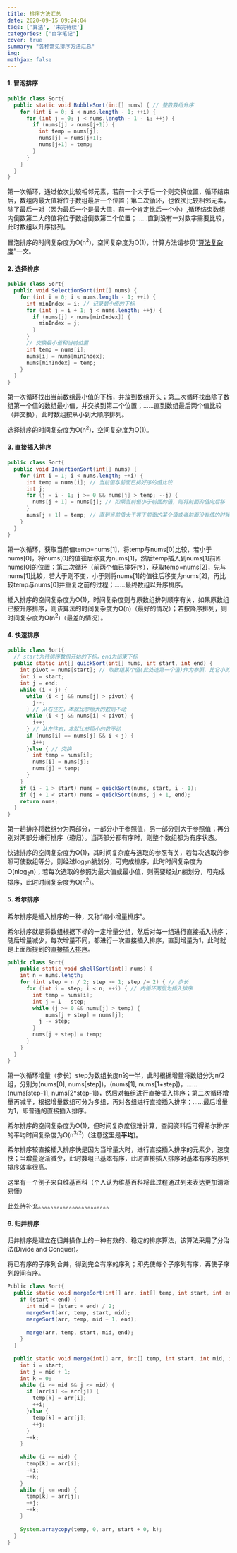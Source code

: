 ```yaml
---
title: 排序方法汇总
date: 2020-09-15 09:24:04
tags: ['算法', '未完待续']
categories: ["自学笔记"]
cover: true
summary: "各种常见排序方法汇总"
img:
mathjax: false
---
```


#### 1. 冒泡排序

```java
public class Sort{
  public static void BubbleSort(int[] nums) { // 整数数组升序
    for (int i = 0; i < nums.length - 1; ++i) {
      for (int j = 0; j < nums.length - 1 - i; ++j) {
        if (nums[j] > nums[j+1]) {
          int temp = nums[j];
          nums[j] = nums[j+1];
          nums[j+1] = temp;
        }
      }
    }
  }
}
```

第一次循环，通过依次比较相邻元素，若前一个大于后一个则交换位置，循环结束后，数组内最大值将位于数组最后一个位置；第二次循环，也依次比较相邻元素，除了最后一对（因为最后一个是最大值，前一个肯定比后一个小）,循环结束数组内倒数第二大的值将位于数组倒数第二个位置；……直到没有一对数字需要比较，此时数组以升序排列。

冒泡排序的时间复杂度为O(n<sup>2</sup>)，空间复杂度为O(1)，计算方法请参见“[算法复杂度](https://scycy2.github.io/2020/07/29/算法复杂度/)”一文。

#### 2. 选择排序

```java
public class Sort{
  public void SelectionSort(int[] nums) {
    for (int i = 0; i < nums.length - 1; ++i) {
      int minIndex = i; // 记录最小值的下标
      for (int j = i + 1; j < nums.length; ++j) {
        if (nums[j] < nums[minIndex]) {
          minIndex = j;
        }
      }
      // 交换最小值和当前位置
      int temp = nums[i];
      nums[i] = nums[minIndex];
      nums[minIndex] = temp;
    }
  }
}
```

第一次循环找出当前数组最小值的下标，并放到数组开头；第二次循环找出除了数组第一个值的数组最小值，并交换到第二个位置；……直到数组最后两个值比较（并交换），此时数组按从小到大顺序排列。

选择排序的时间复杂度为O(n<sup>2</sup>)，空间复杂度为O(1)。

<h4><span id="3">3. 直接插入排序</span></h4>

```java
public class Sort{
  public void InsertionSort(int[] nums) {
    for (int i = 1; i < nums.length; ++i) {
      int temp = nums[i]; // 当前值与前面已排好序的值比较
      int j;
      for (j = i - 1; j >= 0 && nums[j] > temp; --j) {
        nums[j + 1] = nums[j]; // 如果当前值小于前面的值，则将前面的值向后移
      }
      nums[j + 1] = temp; // 直到当前值大于等于前面的某个值或者前面没有值的时候，将该值插入
    }
  }
}
```

第一次循环，获取当前值temp=nums[1]，将temp与nums[0]比较，若小于nums[0]，将nums[0]的值往后移变为nums[1]，然后temp插入到nums[1]前即nums[0]的位置；第二次循环（前两个值已排好序），获取temp=nums[2]，先与nums[1]比较，若大于则不变，小于则将nums[1]的值往后移变为nums[2]，再比较temp与nums[0]并重复之前的过程；……最终数组以升序排序。

插入排序的空间复杂度为O(1)，时间复杂度则与原数组排列顺序有关，如果原数组已按升序排序，则该算法的时间复杂度为O(n)（最好的情况）；若按降序排列，则时间复杂度为O(n<sup>2</sup>)（最差的情况）。

#### 4. 快速排序

```java
public class Sort{
  // start为待排序数组开始的下标，end为结束下标
  public static int[] quickSort(int[] nums, int start, int end) {
    int pivot = nums[start]; // 取数组某个值(此处选第一个值)作为参照，比它小的放在它左边，大的放在右边
    int i = start;
    int j = end;
    while (i < j) {
      while (i < j && nums[j] > pivot) {
        j--;
      } // 从右往左，本就比参照大的数则不动
      while (i < j && nums[i] < pivot) {
        i++;
      } // 从左往右，本就比参照小的数不动
      if (nums[i] == nums[j] && i < j) {
        i++;
      }else { // 交换
        int temp = nums[i];
        nums[i] = nums[j];
        nums[j] = temp;
      }
    }
    if (i - 1 > start) nums = quickSort(nums, start, i - 1); 
    if (j + 1 < start) nums = quickSort(nums, j + 1, end);
    return nums;
  }
}
```

第一趟排序将数组分为两部分，一部分小于参照值，另一部分则大于参照值；再分别对两部分进行排序（递归）。当两部分都有序时，则整个数组都为有序状态。

快速排序的空间复杂度为O(1)，其时间复杂度与选取的参照有关，若每次选取的参照可使数组等分，则经过log<sub>2</sub>n躺划分，可完成排序，此时时间复杂度为O(nlog<sub>2</sub>n)；若每次选取的参照为最大值或最小值，则需要经过n躺划分，可完成排序，此时时间复杂度为O(n<sup>2</sup>)。

#### 5. 希尔排序

希尔排序是插入排序的一种，又称“缩小增量排序”。

希尔排序就是将数组根据下标的一定增量分组，然后对每一组进行直接插入排序；随后增量减少，每次增量不同，都进行一次直接插入排序，直到增量为1，此时就是上面所提到的[直接插入排序](#3)。

```java
public class Sort{
	public static void shellSort(int[] nums) {
  	int n = nums.length;
    for (int step = n / 2; step >= 1; step /= 2) { // 步长
      for (int i = step; i < n; ++i) { // 内循环两层为插入排序
        int temp = nums[i];
        int j = i - step;
      	while (j >= 0 && nums[j] > temp) {
        	nums[j + step] = nums[j];
          j -= step;
        }
        nums[j + step] = temp;
      }
   	}
  }
}
```

第一次循环增量（步长）step为数组长度n的一半，此时根据增量将数组分为n/2组，分别为(nums[0], nums[step])，(nums[1], nums[1+step])，……(nums[step-1], nums[2*step-1])，然后对每组进行直接插入排序；第二次循环增量再减半，根据增量数组可分为多组，再对各组进行直接插入排序；……最后增量为1，即普通的直接插入排序。

希尔排序的空间复杂度为O(1)，但时间复杂度很难计算，查阅资料后可得希尔排序的平均时间复杂度为O(n<sup>3/2</sup>)（注意这里是<strong>平均</strong>)。

希尔排序较直接插入排序快是因为当增量大时，进行直接插入排序的元素少，速度快；当增量逐渐减少，此时数组已基本有序，此时直接插入排序对基本有序的序列排序效率很高。

这里有一个例子来自维基百科（个人认为维基百科将此过程通过列来表达更加清晰易懂）

此处待补充。。。。。。。。。。。。。。。。。。。。。。。

<h4>6. 归并排序</h4>

归并排序是建立在归并操作上的一种有效的、稳定的排序算法，该算法采用了分治法(Divide and Conquer)。

将已有序的子序列合并，得到完全有序的序列；即先使每个子序列有序，再使子序列段间有序。

```java
Public class Sort{
  public static void mergeSort(int[] arr, int[] temp, int start, int end) {
    if (start < end) {
      int mid = (start + end) / 2;
      mergeSort(arr, temp, start, mid);
      mergeSort(arr, temp, mid + 1, end);
      
      merge(arr, temp, start, mid, end);
    }
  }
  
  public static void merge(int[] arr, int[] temp, int start, int mid, int end) {
    int i = start;
    int j = mid + 1;
    int k = 0;
    while (i <= mid && j <= mid) {
      if (arr[i] <= arr[j]) {
        temp[k] = arr[i];
        ++i;
      }else {
        temp[k] = arr[j];
        ++j;
      }
      ++k;
    }
    
    while (i <= mid) {
      temp[k] = arr[i];
      ++i;
      ++k;
    }
    while (j <= end) {
      temp[k] = arr[j];
      ++j;
      ++k;
    }
    
    System.arraycopy(temp, 0, arr, start + 0, k);
  }
}
```

